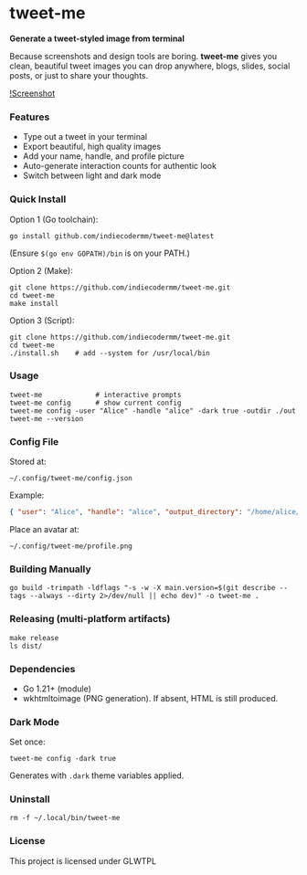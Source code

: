 # tweet-me

**Generate a tweet-styled image from terminal**

Because screenshots and design tools are boring. **tweet-me** gives you clean, beautiful tweet images you can drop anywhere, blogs, slides, social posts, or just to share your thoughts. 

[!Screenshot](./tweet.png)

### Features
- Type out a tweet in your terminal
- Export beautiful, high quality images
- Add your name, handle, and profile picture
- Auto-generate interaction counts for authentic look
- Switch between light and dark mode

### Quick Install

Option 1 (Go toolchain):
```
go install github.com/indiecodermm/tweet-me@latest
```
(Ensure `$(go env GOPATH)/bin` is on your PATH.)

Option 2 (Make):
```
git clone https://github.com/indiecodermm/tweet-me.git
cd tweet-me
make install
```

Option 3 (Script):
```
git clone https://github.com/indiecodermm/tweet-me.git
cd tweet-me
./install.sh    # add --system for /usr/local/bin
```

### Usage
```
tweet-me             # interactive prompts
tweet-me config      # show current config
tweet-me config -user "Alice" -handle "alice" -dark true -outdir ./out
tweet-me --version
```

### Config File
Stored at:
```
~/.config/tweet-me/config.json
```
Example:
```json
{ "user": "Alice", "handle": "alice", "output_directory": "/home/alice/pics", "dark": true }
```

Place an avatar at:
```
~/.config/tweet-me/profile.png
```

### Building Manually
```
go build -trimpath -ldflags "-s -w -X main.version=$(git describe --tags --always --dirty 2>/dev/null || echo dev)" -o tweet-me .
```

### Releasing (multi-platform artifacts)
```
make release
ls dist/
```

### Dependencies
* Go 1.21+ (module)
* wkhtmltoimage (PNG generation). If absent, HTML is still produced.

### Dark Mode
Set once:
```
tweet-me config -dark true
```
Generates with `.dark` theme variables applied.

### Uninstall
```
rm -f ~/.local/bin/tweet-me
```

### License

This project is licensed under GLWTPL 
